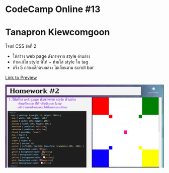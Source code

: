 # CodeCamp Online #13

# Tanapron Kiewcomgoon

โจทย์ CSS ข้อที่ 2
- ให้สร้าง web page ดังภาพจาก style ด้านล่าง
- ห้ามแก้ไข style ที่ให้ + ห้ามใส่ style ใน tag
- ตรึง 5 กล่องเล็กตรงกลาง ไม่เลื่อนตาม scroll bar

[Link to Preview](https://github.com/TANAPRON/tanapron.github.io/blob/dea7f5d1f76f37111ff707e4aa7a528005cd7077/Homework_codecamp_13/CSS/%E0%B8%82%E0%B9%89%E0%B8%AD%E0%B8%97%E0%B8%B5%E0%B9%88%202/hw_css02.html)

![pic](./Homework_css2.jpg)